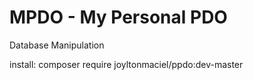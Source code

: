 # MPDO - My Personal PDO

Database Manipulation

install:
composer require joyltonmaciel/ppdo:dev-master
